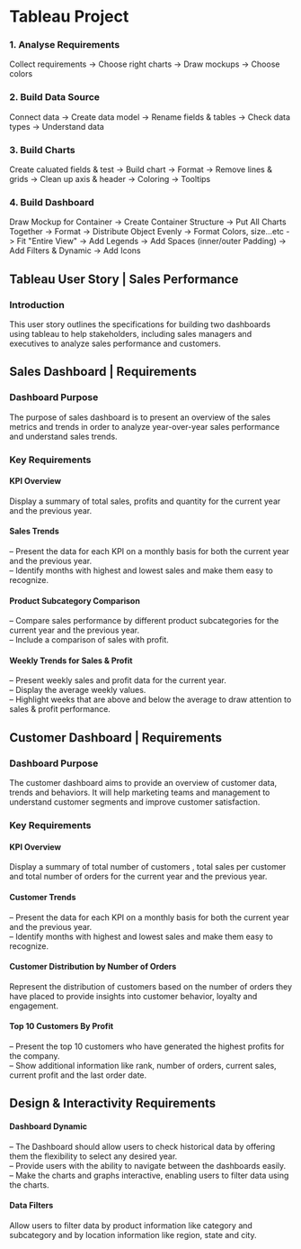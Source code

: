 # Tableau Project

### 1. Analyse Requirements
Collect requirements -> Choose right charts -> Draw mockups -> Choose colors
### 2. Build Data Source
Connect data -> Create data model -> Rename fields & tables -> Check data types -> Understand data  
### 3. Build Charts  
Create caluated fields & test -> Build chart -> Format -> Remove lines & grids -> Clean up axis & header -> Coloring -> Tooltips  
### 4. Build Dashboard
Draw Mockup for Container -> Create Container Structure -> Put All Charts Together -> Format -> Distribute Object Evenly -> Format Colors, size...etc -> Fit "Entire View" -> Add Legends -> Add Spaces (inner/outer Padding) -> Add Filters & Dynamic -> Add Icons    

## Tableau User Story | Sales Performance  
### Introduction  
This user story outlines the specifications for building two dashboards using tableau to help stakeholders, including sales managers and executives to analyze sales performance and customers. 

## Sales Dashboard | Requirements
### Dashboard Purpose
The purpose of sales dashboard is to present an overview of the sales metrics and trends in order to analyze year-over-year sales performance and understand sales trends.

### Key Requirements  
#### KPI Overview
Display a summary of total sales, profits and quantity for the current year and the previous year.

#### Sales Trends
 – Present the data for each KPI on a monthly basis for both the current year and the previous year.  
 – Identify months with highest and lowest sales and make them easy to recognize.

#### Product Subcategory Comparison
 – Compare sales performance by different product subcategories for the current year and the previous year.  
 – Include a comparison of sales with profit.

#### Weekly Trends for Sales & Profit
 – Present weekly sales and profit data for the current year.  
 – Display the average weekly values.  
 – Highlight weeks that are above and below the average to draw attention to sales & profit performance.

## Customer Dashboard | Requirements
### Dashboard Purpose
The customer dashboard aims to provide an overview of customer data, trends and behaviors. It will help marketing teams and management to understand customer segments and improve customer satisfaction.

### Key Requirements
#### KPI Overview
Display a summary of total number of customers , total sales per customer and total number of orders for the current year and the previous year.

#### Customer Trends
 – Present the data for each KPI on a monthly basis for both the current year and the previous year.  
 – Identify months with highest and lowest sales and make them easy to recognize.

#### Customer Distribution by Number of Orders
Represent the distribution of customers based on the number of orders they have placed to provide insights into customer behavior, loyalty and engagement.

#### Top 10 Customers By Profit
 – Present the top 10 customers who have generated the highest profits for the company.  
 – Show additional information like rank, number of orders, current sales, current profit and the last order date.

## Design & Interactivity Requirements
#### Dashboard Dynamic
 – The Dashboard should allow users to check historical data by offering them the flexibility to select any desired year.  
 – Provide users with the ability to navigate between the dashboards easily.  
 – Make the charts and graphs interactive, enabling users to filter data using the charts.

#### Data Filters
Allow users to filter data by product information like category and subcategory and by location information like region, state and city.

